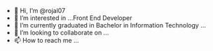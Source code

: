 - 👋 Hi, I’m @rojal07
- 👀 I’m interested in ...Front End Developer
- 🌱 I’m currently graduated in Bachelor in Information Technology ...
- 💞️ I’m looking to collaborate on ...
- 📫 How to reach me ...

<!---
rojal07/rojal07 is a ✨ special ✨ repository because its `README.md` (this file) appears on your GitHub profile.
You can click the Preview link to take a look at your changes.
--->
